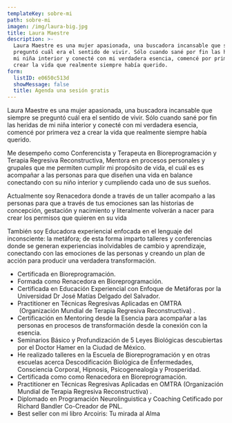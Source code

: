 ```yaml
---
templateKey: sobre-mi
path: sobre-mi
imagen: /img/laura-big.jpg
title: Laura Maestre
description: >-
  Laura Maestre es una mujer apasionada, una buscadora incansable que siempre se
  preguntó cuál era el sentido de vivir. Sólo cuando sané por fin las heridas de
  mi niña interior y conecté con mi verdadera esencia, comencé por primera vez a
  crear la vida que realmente siempre había querido.
form:
  listID: e0650c513d
  showMessage: false
  title: Agenda una sesión gratis
---
```

Laura Maestre es una mujer apasionada, una buscadora incansable  que siempre se preguntó cuál era el sentido de vivir. Sólo cuando sané por fin las heridas de mi niña interior y conecté
con mi verdadera esencia, comencé por primera vez a crear la vida que realmente siempre había querido.

Me desempeño como Conferencista y Terapeuta en Bioreprogramación y Terapia Regresiva Reconstructiva, Mentora en procesos personales y grupales que me permiten cumplir mi propósito de vida, el cuál es es acompañar a las personas para que diseñen una vida en balance conectando con su niño interior y cumpliendo cada uno de sus sueños.

Actualmente soy Renacedora donde a través de un taller acompaño a las personas para que a través de tus emociones san las historias de concepción, gestación y nacimiento y literalmente volverán a nacer para crear los permisos que quieren en su vida

También soy Educadora experiencial enfocada en el lenguaje del inconsciente: la metáfora; de esta forma imparto talleres y conferencias donde se generan experiencias inolvidables de cambio y aprendizaje, conectando con las emociones de las personas y creando un plan de acción para producir una verdadera transformación.

* Certificada en Bioreprogramación. 
* Formada como Renacedora en Bioreprogramación.
* Certificada en Educación Experiencial con Enfoque de Metáforas por la Universidad Dr José Matías Delgado del Salvador.
* Practitioner en Técnicas Regresivas Aplicadas en OMTRA  (Organización Mundial de Terapia Regresiva Reconstructiva) .
* Certificación en Mentoring desde la Esencia para acompañar a las personas en procesos de transformación desde la conexión con la esencia.
* Seminarios Básico y Profundización de 5 Leyes Biológicas descubiertas por el Doctor Hamer en la Ciudad de México.
* He realizado talleres en la Escuela de Bioreprogramación y en otras escuelas acerca Descodificación Biológica de Enfermedades, Consciencia Corporal, Hipnosis, Psicogenealogía
  y Prosperidad.
* Certificada como como Renacedora en Bioreprogramación.
* Practitioner en Técnicas Regresivas Aplicadas en OMTRA (Organización Mundial de Terapia Regresiva Reconstructiva) .
* Diplomado en Programación Neurolinguistica y Coaching Cetificado por Richard Bandler Co-Creador de PNL.
* Best seller con mi libro Arcoiris: Tu mirada al Alma
